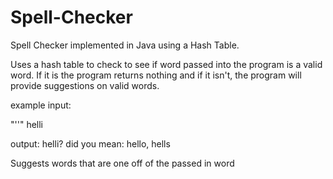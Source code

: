# Spell-Checker
Spell Checker implemented in Java using a Hash Table. 

Uses a hash table to check to see if word passed into the program is a valid word. If it is the program returns nothing and if it isn't, the program will provide suggestions on valid words. 

example input:

"'<absolute-path-to-dictionary-file>'" helli

output: helli? did you mean: hello, hells

Suggests words that are one off of the passed in word
